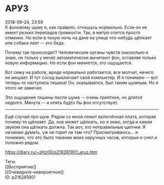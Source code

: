 АРУЗ
=====

   
 2018-09-24, 23:59   
  К фоновому шуму я, как правило, отношусь нормально. Если он не имеет резких перепадов громкости. Так, в метро спится просто отменно. Но если в тихую ночь на даче на улице что-нибудь щёлкает или собака лает -- это беда.   
   
 Почему так происходит? Человеческие органы чувств (насколько я знаю, не только у меня) автоматически вычитают фон, оставляя только новую информацию. Но если фон меняется, это ощущается.   
   
 Вот сижу на работе, вроде нормально работается, все молчат, ничего не мешает. И тут сосед выключает свой компьютер. И я понимаю -- вот теперь-то наступила тишина! Он, оказывается, был таким шумным. Но я этого не замечал.   
   
 Это ощущение тишины после шума -- очень приятное, но длится недолго. Минута -- и опять будто бы фон отсутствует.   
   
 ***   
   
 Ещё случай про шум. Рядом со мной лежит включённая плата, которая почему-то щёлкает. Да, она может щёлкать, но я знаю, когда и каким звуком она щёлкать должна. Так вот, это неправильные щелчки. Я начинаю думать, уж не горит ли там что? Присматриваюсь... и понимаю, что это было тикание моих наручных часов, которые я снял и положил рядом.   
    
 <https://diary.ru/~zHz00/p216281901_aruz.htm>   
   
 Теги:   
 [[Восприятие]]   
 [[Очевидное-невероятное]]   
 ID: p216281901